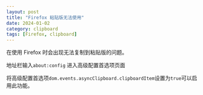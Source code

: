 ```yaml
---
layout: post
title: "Firefox 粘贴版无法使用"
date: 2024-01-02
category: clipboard
tags: [Firefox, clipboard] 
---
```


在使用 Firefox 时会出现无法复制到粘贴版的问题。

地址栏输入`about:config` 进入高级配置首选项页面

将高级配置首选项`dom.events.asyncClipboard.clipboardItem`设置为`true`可以启用此功能。
